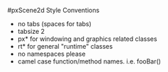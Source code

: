 #pxScene2d Style Conventions


* no tabs (spaces for tabs)
* tabsize 2
* px* for windowing and graphics related classes
* rt* for general "runtime" classes
* no namespaces please
* camel case function/method names.
    i.e. fooBar()

